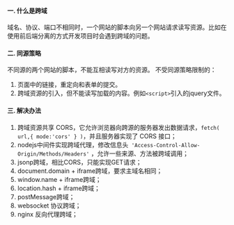 #### 一.  什么是跨域
域名、协议、端口不相同时，一个网站的脚本向另一个网站请求读写资源。比如在使用前后端分离的方式开发项目时会遇到跨域的问题。

#### 二. 同源策略
不同源的两个网站的脚本，不能互相读写对方的资源。
不受同源策略限制的：
1. 页面中的链接，重定向和表单的提交。
2. 跨域资源的引入，但不能读写加载的内容。例如`<script>`引入的jquery文件。

#### 三. 解决办法
1. 跨域资源共享 CORS，它允许浏览器向跨源的服务器发出数据请求，`fetch( url,{ mode:'cors' } )`，并且服务器实现了 CORS 接口；
2. nodejs中间件实现跨域代理，修改信息头` 'Access-Control-Allow-Origin/Methods/Headers'` ，允许一些来源、方法被跨域调用；
3. jsonp跨域，相比CORS，只能实现GET请求；
4. document.domain + iframe跨域，要求主域名相同；
5. window.name + iframe跨域；
6. location.hash + iframe跨域；
7. postMessage跨域；
8. websocket 协议跨域；
9. nginx 反向代理跨域；